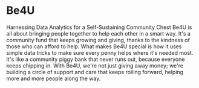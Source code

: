 # Be4U
Harnessing Data Analytics for a Self-Sustaining Community Chest
Be4U is all about bringing people together to help each other in a smart way. It's a community fund that keeps growing and giving, thanks to the kindness of those who can afford to help. What makes Be4U special is how it uses simple data tricks to make sure every penny helps where it's needed most. It's like a community piggy bank that never runs out, because everyone keeps chipping in. With Be4U, we're not just giving away money; we're building a circle of support and care that keeps rolling forward, helping more and more people along the way.
